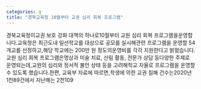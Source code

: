 ```yaml
---
categories: g
title: "경북교육청 10월부터 교권 심리 회복 프로그램"
---
```

경북교육청이교권 보호 강화 대책의 하나로10월부터 교원 심리 회복 프로그램을운영합니다.교육청은 최근도내 일선학교를 대상으로 공모를 실시해관련 프로그램을 운영할 54개교를 선정하고,해당 학교에는 200만 원 정도의운영비를 각각 지원한다고 밝혔습니다.교원 심리 회복 프로그램은명상과 미술 치료, 산림 활동, 전문가 상담 등다양한 주제로 운영되는데,교원의 심리와 정서적 불안 상태 등을 고려해학교 자율로 프로그램을 운영할 수 있도록 했습니다.한편, 교육부 자료에 따르면,학생에 의한 교권 침해 건수는2020년 1천89건에서 지난해는 2천109